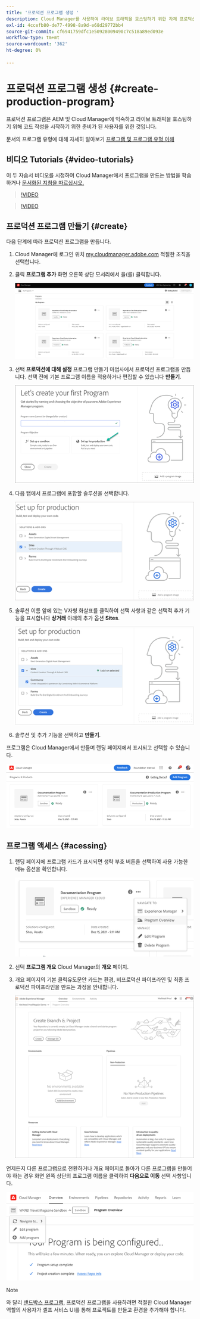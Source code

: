 ```yaml
---
title: '프로덕션 프로그램 생성 '
description: Cloud Manager를 사용하여 라이브 트래픽을 호스팅하기 위한 자체 프로덕션 프로그램을 만드는 방법을 알아봅니다.
exl-id: 4ccefb80-de77-4998-8a9d-e68d29772bb4
source-git-commit: cf6941759dfc1e50928009490c7c518a89ed093e
workflow-type: tm+mt
source-wordcount: '362'
ht-degree: 0%

---
```



# 프로덕션 프로그램 생성 {#create-production-program}

프로덕션 프로그램은 AEM 및 Cloud Manager에 익숙하고 라이브 트래픽을 호스팅하기 위해 코드 작성을 시작하기 위한 준비가 된 사용자를 위한 것입니다.

문서의 프로그램 유형에 대해 자세히 알아보기 [프로그램 및 프로그램 유형 이해](program-types.md)

## 비디오 Tutorials {#video-tutorials}

이 두 자습서 비디오를 시청하여 Cloud Manager에서 프로그램을 만드는 방법을 학습하거나 [문서화된 지침을 따르십시오.](#create)

>[!VIDEO](https://video.tv.adobe.com/v/334953)

>[!VIDEO](https://video.tv.adobe.com/v/334954)

## 프로덕션 프로그램 만들기 {#create}

다음 단계에 따라 프로덕션 프로그램을 만듭니다.

1. Cloud Manager에 로그인 위치 [my.cloudmanager.adobe.com](https://my.cloudmanager.adobe.com/) 적절한 조직을 선택합니다.

1. 클릭 **프로그램 추가** 화면 오른쪽 상단 모서리에서 을(를) 클릭합니다.

   ![Cloud Manager 랜딩 페이지](assets/first_timelogin1.png)

1. 선택 **프로덕션에 대해 설정** 프로그램 만들기 마법사에서 프로덕션 프로그램을 만듭니다. 선택 전에 기본 프로그램 이름을 적용하거나 편집할 수 있습니다 **만들기**.

   ![프로그램 마법사 만들기](assets/create-prod1.png)

1. 다음 탭에서 프로그램에 포함할 솔루션을 선택합니다.

   ![솔루션 선택](assets/setup-prod-select.png)

1. 솔루션 이름 앞에 있는 V자형 화살표를 클릭하여 선택 사항과 같은 선택적 추가 기능을 표시합니다 **상거래** 아래의 추가 옵션 **Sites**.

   ![추가 기능 선택](assets/setup-prod-commerce.png)

1. 솔루션 및 추가 기능을 선택하고 **만들기**.

프로그램은 Cloud Manager에서 만들며 랜딩 페이지에서 표시되고 선택할 수 있습니다.

![Cloud Manager 개요](assets/navigate-cm.png)

## 프로그램 액세스 {#acessing}

1. 랜딩 페이지에 프로그램 카드가 표시되면 생략 부호 버튼을 선택하여 사용 가능한 메뉴 옵션을 확인합니다.

   ![프로그램 개요](assets/program-overview.png)

1. 선택 **프로그램 개요** Cloud Manager의 **개요** 페이지.

1. 개요 페이지의 기본 클릭유도문안 카드는 환경, 비프로덕션 파이프라인 및 최종 프로덕션 파이프라인을 만드는 과정을 안내합니다.

   ![프로그램 개요](assets/set-up-prod5.png)

언제든지 다른 프로그램으로 전환하거나 개요 페이지로 돌아가 다른 프로그램을 만들어야 하는 경우 화면 왼쪽 상단의 프로그램 이름을 클릭하여 **다음으로 이동** 선택 사항입니다.

![다음으로 이동](assets/create-program-a1.png)

>[!NOTE]
>
>와 달리 [샌드박스 프로그램,](introduction-sandbox-programs.md#auto-creation) 프로덕션 프로그램을 사용하려면 적절한 Cloud Manager 역할의 사용자가 셀프 서비스 UI를 통해 프로젝트를 만들고 환경을 추가해야 합니다.
